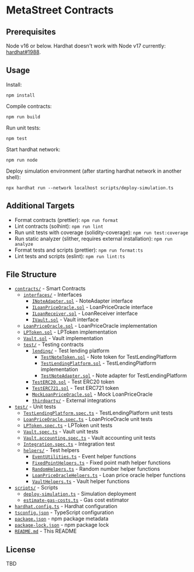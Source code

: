 # MetaStreet Contracts

## Prerequisites

Node v16 or below. Hardhat doesn't work with Node v17 currently: [hardhat#1988](https://github.com/nomiclabs/hardhat/issues/1988).

## Usage

Install:

```
npm install
```

Compile contracts:

```
npm run build
```

Run unit tests:

```
npm test
```

Start hardhat network:

```
npm run node
```

Deploy simulation environment (after starting hardhat network in another shell):

```
npx hardhat run --network localhost scripts/deploy-simulation.ts
```

## Additional Targets

- Format contracts (prettier): `npm run format`
- Lint contracts (solhint): `npm run lint`
- Run unit tests with coverage (solidity-coverage): `npm run test:coverage`
- Run static analyzer (slither, requires external installation): `npm run analyze`
- Format tests and scripts (prettier): `npm run format:ts`
- Lint tests and scripts (eslint): `npm run lint:ts`

## File Structure

- [`contracts/`](contracts/) - Smart Contracts
  - [`interfaces/`](contracts/interfaces) - Interfaces
    - [`INoteAdapter.sol`](contracts/interfaces/INoteAdapter.sol) - NoteAdapter interface
    - [`ILoanPriceOracle.sol`](contracts/interfaces/ILoanPriceOracle.sol) - LoanPriceOracle interface
    - [`ILoanReceiver.sol`](contracts/interfaces/ILoanReceiver.sol) - LoanReceiver interface
    - [`IVault.sol`](contracts/interfaces/IVault.sol) - Vault interface
  - [`LoanPriceOracle.sol`](contracts/LoanPriceOracle.sol) - LoanPriceOracle implementation
  - [`LPToken.sol`](contracts/LPToken.sol) - LPToken implementation
  - [`Vault.sol`](contracts/Vault.sol) - Vault implementation
  - [`test/`](contracts/test/) - Testing contracts
    - [`lending/`](contracts/test/lending/) - Test lending platform
      - [`TestNoteToken.sol`](contracts/test/lending/TestNoteToken.sol) - Note token for TestLendingPlatform
      - [`TestLendingPlatform.sol`](contracts/test/lending/TestLendingPlatform.sol) - TestLendingPlatform implementation
      - [`TestNoteAdapter.sol`](contracts/test/lending/TestNoteAdapter.sol) - Note adapter for TestLendingPlatform
    - [`TestERC20.sol`](contracts/test/TestERC20.sol) - Test ERC20 token
    - [`TestERC721.sol`](contracts/test/TestERC721.sol) - Test ERC721 token
    - [`MockLoanPriceOracle.sol`](contracts/test/MockLoanPriceOracle.sol) - Mock LoanPriceOracle
    - [`thirdparty/`](contracts/test/thirdparty/) - External integrations
- [`test/`](test/) - Unit tests
  - [`TestLendingPlatform.spec.ts`](test/TestLendingPlatform.spec.ts) - TestLendingPlatform unit tests
  - [`LoanPriceOracle.spec.ts`](test/LoanPriceOracle.spec.ts) - LoanPriceOracle unit tests
  - [`LPToken.spec.ts`](test/LPToken.spec.ts) - LPToken unit tests
  - [`Vault.spec.ts`](test/Vault.spec.ts) - Vault unit tests
  - [`Vault.accounting.spec.ts`](test/Vault.accounting.spec.ts) - Vault accounting unit tests
  - [`Integration.spec.ts`](test/Integration.spec.ts) - Integration test
  - [`helpers/`](test/helpers/) - Test helpers
    - [`EventUtilities.ts`](test/helpers/EventUtilities.ts) - Event helper functions
    - [`FixedPointHelpers.ts`](test/helpers/FixedPointHelpers.ts) - Fixed point math helper functions
    - [`RandomHelpers.ts`](test/helpers/RandomHelpers.ts) - Random number helper functions
    - [`LoanPriceOracleHelpers.ts`](test/helpers/LoanPriceOracleHelpers.ts) - Loan price oracle helper functions
    - [`VaultHelpers.ts`](test/helpers/VaultHelpers.ts) - Vault helper functions
- [`scripts/`](scripts/) - Scripts
  - [`deploy-simulation.ts`](scripts/deploy-simulation.ts) - Simulation deployment
  - [`estimate-gas-costs.ts`](scripts/estimate-gas-costs.ts) - Gas cost estimator
- [`hardhat.config.ts`](hardhat.config.ts) - Hardhat configuration
- [`tsconfig.json`](tsconfig.json) - TypeScript configuration
- [`package.json`](package.json) - npm package metadata
- [`package-lock.json`](package-lock.json) - npm package lock
- [`README.md`](README.md) - This README

## License

TBD
